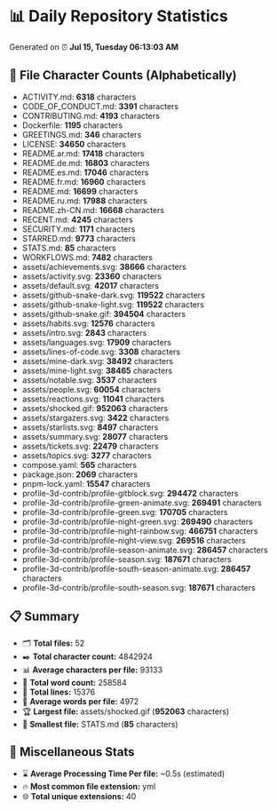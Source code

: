 # 📊 Daily Repository Statistics
Generated on ⏰ **Jul 15, Tuesday 06:13:03 AM**

## 📂 File Character Counts (Alphabetically)
- ACTIVITY.md: **6318** characters
- CODE_OF_CONDUCT.md: **3391** characters
- CONTRIBUTING.md: **4193** characters
- Dockerfile: **1195** characters
- GREETINGS.md: **346** characters
- LICENSE: **34650** characters
- README.ar.md: **17418** characters
- README.de.md: **16803** characters
- README.es.md: **17046** characters
- README.fr.md: **16960** characters
- README.md: **16699** characters
- README.ru.md: **17988** characters
- README.zh-CN.md: **16668** characters
- RECENT.md: **4245** characters
- SECURITY.md: **1171** characters
- STARRED.md: **9773** characters
- STATS.md: **85** characters
- WORKFLOWS.md: **7482** characters
- assets/achievements.svg: **38666** characters
- assets/activity.svg: **23360** characters
- assets/default.svg: **42017** characters
- assets/github-snake-dark.svg: **119522** characters
- assets/github-snake-light.svg: **119522** characters
- assets/github-snake.gif: **394504** characters
- assets/habits.svg: **12576** characters
- assets/intro.svg: **2843** characters
- assets/languages.svg: **17909** characters
- assets/lines-of-code.svg: **3308** characters
- assets/mine-dark.svg: **38492** characters
- assets/mine-light.svg: **38465** characters
- assets/notable.svg: **3537** characters
- assets/people.svg: **60054** characters
- assets/reactions.svg: **11041** characters
- assets/shocked.gif: **952063** characters
- assets/stargazers.svg: **3422** characters
- assets/starlists.svg: **8497** characters
- assets/summary.svg: **28077** characters
- assets/tickets.svg: **22479** characters
- assets/topics.svg: **3277** characters
- compose.yaml: **565** characters
- package.json: **2069** characters
- pnpm-lock.yaml: **15547** characters
- profile-3d-contrib/profile-gitblock.svg: **294472** characters
- profile-3d-contrib/profile-green-animate.svg: **269491** characters
- profile-3d-contrib/profile-green.svg: **170705** characters
- profile-3d-contrib/profile-night-green.svg: **269490** characters
- profile-3d-contrib/profile-night-rainbow.svg: **466751** characters
- profile-3d-contrib/profile-night-view.svg: **269516** characters
- profile-3d-contrib/profile-season-animate.svg: **286457** characters
- profile-3d-contrib/profile-season.svg: **187671** characters
- profile-3d-contrib/profile-south-season-animate.svg: **286457** characters
- profile-3d-contrib/profile-south-season.svg: **187671** characters

## 📋 Summary
- 🗂️ **Total files:** 52
- ✒️ **Total character count:** 4842924
- 📊 **Average characters per file:** 93133
- 📝 **Total word count:** 258584
- 🧾 **Total lines:** 15376
- 📐 **Average words per file:** 4972
- 🏆 **Largest file:** assets/shocked.gif (**952063** characters)
- 🥉 **Smallest file:** STATS.md (**85** characters)

## 🌟 Miscellaneous Stats
- ⌛ **Average Processing Time Per file:** ~0.5s (estimated)
- 🔥 **Most common file extension:** yml
- 🌐 **Total unique extensions:** 40
